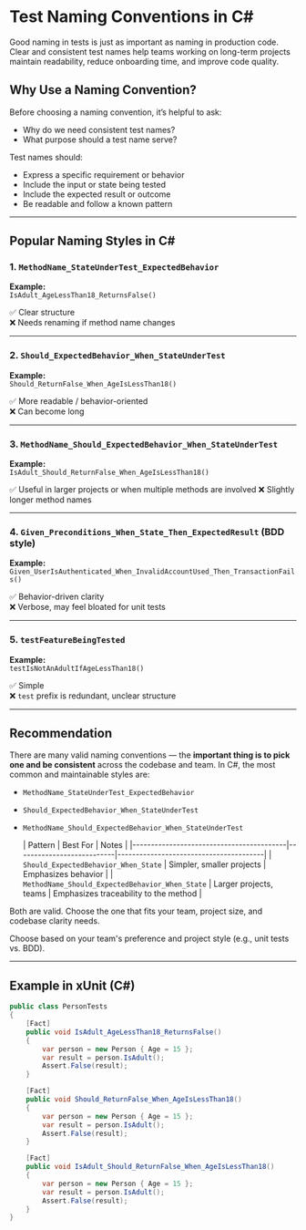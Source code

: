 # Test Naming Conventions in C#

Good naming in tests is just as important as naming in production code. Clear and consistent test names help teams working on long-term projects maintain readability, reduce onboarding time, and improve code quality.

## Why Use a Naming Convention?

Before choosing a naming convention, it’s helpful to ask:
- Why do we need consistent test names?
- What purpose should a test name serve?

Test names should:
- Express a specific requirement or behavior
- Include the input or state being tested
- Include the expected result or outcome
- Be readable and follow a known pattern

---

## Popular Naming Styles in C#

### 1. `MethodName_StateUnderTest_ExpectedBehavior`

**Example:**  
`IsAdult_AgeLessThan18_ReturnsFalse()`

✅ Clear structure  
❌ Needs renaming if method name changes

---

### 2. `Should_ExpectedBehavior_When_StateUnderTest`

**Example:**  
`Should_ReturnFalse_When_AgeIsLessThan18()`

✅ More readable / behavior-oriented  
❌ Can become long

---

### 3. `MethodName_Should_ExpectedBehavior_When_StateUnderTest`

**Example:**  
`IsAdult_Should_ReturnFalse_When_AgeIsLessThan18()`

✅ Useful in larger projects or when multiple methods are involved 
❌ Slightly longer method names

---

### 4. `Given_Preconditions_When_State_Then_ExpectedResult` (BDD style)

**Example:**  
`Given_UserIsAuthenticated_When_InvalidAccountUsed_Then_TransactionFails()`

✅ Behavior-driven clarity  
❌ Verbose, may feel bloated for unit tests

---

### 5. `testFeatureBeingTested`

**Example:**  
`testIsNotAnAdultIfAgeLessThan18()`

✅ Simple  
❌ `test` prefix is redundant, unclear structure

---

## Recommendation

There are many valid naming conventions — the **important thing is to pick one and be consistent** across the codebase and team. In C#, the most common and maintainable styles are:

- `MethodName_StateUnderTest_ExpectedBehavior`  
- `Should_ExpectedBehavior_When_StateUnderTest`
- `MethodName_Should_ExpectedBehavior_When_StateUnderTest`

  | Pattern                                  | Best For                 | Notes                                 |
|------------------------------------------|---------------------------|----------------------------------------|
| `Should_ExpectedBehavior_When_State`     | Simpler, smaller projects | Emphasizes behavior                    |
| `MethodName_Should_ExpectedBehavior_When_State` | Larger projects, teams     | Emphasizes traceability to the method |

Both are valid. Choose the one that fits your team, project size, and codebase clarity needs.

Choose based on your team's preference and project style (e.g., unit tests vs. BDD).

---

## Example in xUnit (C#)

```csharp
public class PersonTests
{
    [Fact]
    public void IsAdult_AgeLessThan18_ReturnsFalse()
    {
        var person = new Person { Age = 15 };
        var result = person.IsAdult();
        Assert.False(result);
    }

    [Fact]
    public void Should_ReturnFalse_When_AgeIsLessThan18()
    {
        var person = new Person { Age = 15 };
        var result = person.IsAdult();
        Assert.False(result);
    }

    [Fact]
    public void IsAdult_Should_ReturnFalse_When_AgeIsLessThan18()
    {
        var person = new Person { Age = 15 };
        var result = person.IsAdult();
        Assert.False(result);
    }
}
